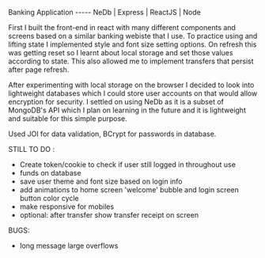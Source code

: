 Banking Application ----- 
NeDb | Express | ReactJS | Node

First I built the front-end in react with many different components and screens based on a similar banking webiste that I use.  To practice using and lifting state I implemented style and  font size setting options.  On refresh this was getting reset so I learnt about local storage and set those values according to state.  This also allowed me to implement transfers that persist after page refresh.

After experimenting with local storage on the browser I decided to look into lightweight databases which I could store user accounts on that would allow encryption for security.  I settled on using NeDb as it is a subset of MongoDB's API which I plan on learning in the future and it is lightweight and suitable for this simple purpose.

Used JOI for data validation, BCrypt for passwords in database.

STILL TO DO : 
- Create token/cookie to check if user still logged in throughout use
- funds on database
- save user theme and font size based on login info
- add animations to home screen 'welcome' bubble and login screen button color cycle
- make responsive for mobiles
- optional: after transfer show transfer receipt on screen

BUGS:
- long message large overflows